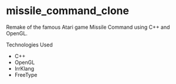 # missile_command_clone
Remake of the famous Atari game Missile Command using C++ and OpenGL.

Technologies Used
<ul>
  <li>C++</li>
  <li>OpenGL</li>
  <li>IrrKlang</li>
  <li>FreeType</li>
</ul>
